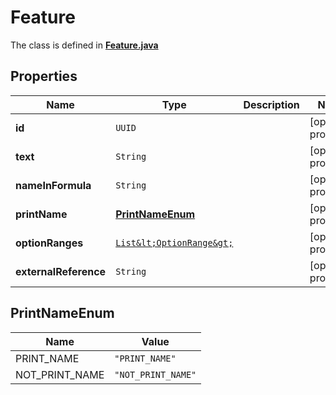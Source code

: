 # Feature

The class is defined in **[Feature.java](../../src/main/java/com/aixtra/couchcode/model/Feature.java)**

## Properties

| Name                  | Type                                        | Description | Notes               |
|-----------------------|---------------------------------------------|-------------|---------------------|
| **id**                | `UUID`                                      |             | [optional property] |
| **text**              | `String`                                    |             | [optional property] |
| **nameInFormula**     | `String`                                    |             | [optional property] |
| **printName**         | [**PrintNameEnum**](#PrintNameEnum)         |             | [optional property] |
| **optionRanges**      | [`List&lt;OptionRange&gt;`](OptionRange.md) |             | [optional property] |
| **externalReference** | `String`                                    |             | [optional property] |

## PrintNameEnum

| Name           | Value              |
|----------------|--------------------|
| PRINT_NAME     | `"PRINT_NAME"`     |
| NOT_PRINT_NAME | `"NOT_PRINT_NAME"` |




